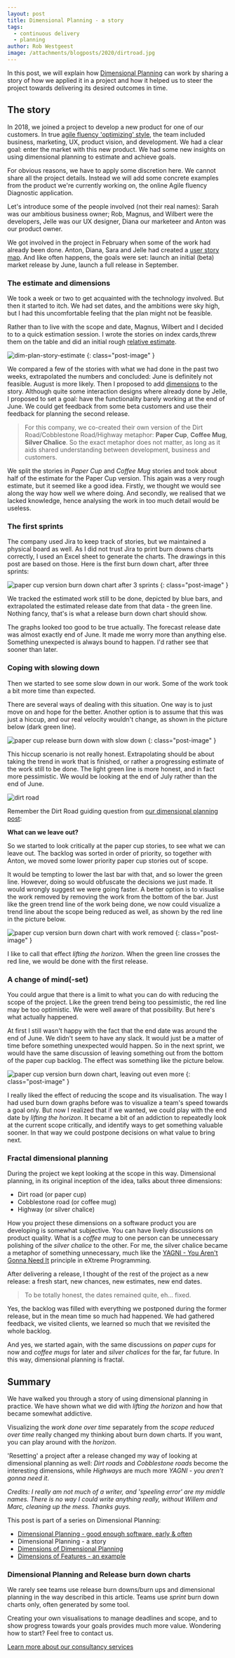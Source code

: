 ```yaml
---
layout: post
title: Dimensional Planning - a story
tags:
  - continuous delivery
  - planning
author: Rob Westgeest
image: /attachments/blogposts/2020/dirtroad.jpg
---
```


In this post, we will explain how [Dimensional Planning](/2020/09/02/dimensional-planning.html) can work by sharing a story of how we
applied it in a project and how it helped
us to steer the project towards delivering its desired outcomes in time.

## The story

In 2018, we joined a project to develop a new product for one of our customers. In true [agile fluency 'optimizing' style](https://martinfowler.com/articles/agileFluency.html), the team included business, marketing, UX, product vision, and development. We had a clear goal: enter the market with this new product. We had some new insights on using dimensional planning to estimate and achieve goals.

For obvious reasons, we have to apply some discretion here. We cannot share all the project details. Instead we will add some concrete examples from the product we're currently working on, the online Agile fluency Diagnostic application.

Let's introduce some of the people involved (not their real names): Sarah was our ambitious business owner; Rob, Magnus, and Wilbert were the developers, Jelle was our UX designer, Diana our marketeer and Anton was our product owner.

We got involved in the project in February when some of the work had already been done. Anton, Diana, Sara and Jelle had created a [user story map](https://www.jpattonassociates.com/the-new-backlog/). And like often happens, the goals were set: launch an initial (beta) market release by June, launch a full release in September.

### The estimate and dimensions

We took a week or two to get acquainted with the technology involved. But then it started to itch. We had set dates, and the ambitions were sky high, but I had this uncomfortable feeling that the plan might not be feasible.

Rather than to live with the scope and date, Magnus, Wilbert and I decided to to a quick estimation session. I wrote the stories on index cards,threw them on the table and did an initial rough [relative estimate](https://medium.com/comparethemarket/my-relative-estimation-guide-742e247bb63b).

![dim-plan-story-estimate](/attachments/blogposts/2020/dim-plan-story-estimate-2.jpg) 
{: class="post-image" }

We compared a few of the stories with what we had done in the past two weeks, extrapolated the numbers and concluded: June is definitely not feasible. August is more likely. Then I proposed to add [dimensions](http://localhost:8082/2020/09/02/dimensional-planning.html) to the story. Although quite some interaction designs where already done by Jelle, I proposed to set a goal: have the functionality barely working at the end of June. We could get feedback from some beta customers and use their feedback for planning the second release. 

> For this company, we co-created their own version of the Dirt Road/Cobblestone Road/Highway metaphor: __Paper Cup__, __Coffee Mug__, __Silver Chalice__. So the exact metaphor does not matter, as long as it aids shared understanding between development, business and customers.

We split the stories in _Paper Cup_ and _Coffee Mug_ stories and took about half of the estimate for the Paper Cup version. This again was a very rough estimate, but it seemed like a good idea. Firstly, we thought we would see along the way how well we where doing. And secondly, we realised that we lacked knowledge, hence analysing the work in too much detail would be useless. 

### The first sprints 

The company used Jira to keep track of stories, but we maintained a physical board as well. As I did not trust Jira to print burn downs charts correctly, I used an Excel sheet to generate the charts. The drawings in this post are based on those. Here is the first burn down chart, after three sprints:

![paper cup version burn down chart after 3 sprints](/attachments/blogposts/2020/dim-plan-story-burndown-1.png) 
{: class="post-image" }

We tracked the estimated work still to be done, depicted by blue bars, and extrapolated the estimated release date from that data - the green line. Nothing fancy, that's is what a release burn down chart should show. 

The graphs looked too good to be true actually. The forecast release date was almost exactly end of June. It made me worry more than anything else. Something unexpected is always bound to happen. I'd rather see that sooner than later.

### Coping with slowing down

Then we started to see some slow down in our work. Some of the work took a bit more time than expected. 

There are several ways of dealing with this situation. One way is to just move on and hope for the better. Another option is to assume that this was just a hiccup, and our real velocity wouldn't change, as shown in the picture below (dark green line).

![paper cup release burn down with slow down](/attachments/blogposts/2020/dim-plan-story-burndown-3.png) 
{: class="post-image" }


This hiccup scenario is not really honest. Extrapolating should be about taking the trend in work that is finished, or rather a progressing estimate of the work still to be done. The light green line is more honest, and in fact more pessimistic. We would be looking at the end of July rather than the end of June.

<div class="shout-out">
  <div>
    <img src="/attachments/blogposts/2020/dirtroad-sketch.png" alt="dirt road">
  </div>
  <div>
    <p>Remember the Dirt Road guiding question from <a href="/2020/09/02/dimensional-planning.html">our dimensional planning post</a>:</p>
    <p>
    <strong>What can we leave out?</strong></p>
  </div>
</div>

So we started to look critically at the paper cup stories, to see what we can leave out. The backlog was sorted in order of priority, so together with Anton, we moved some lower priority paper cup stories out of scope. 

It would be tempting to lower the last bar with that, and so lower the green line. However, doing so would obfuscate the decisions we just made. It would wrongly suggest we were going faster. A better option is to visualise the work removed by removing the work from the bottom of the bar. Just like the green trend line of the work being done, we now could visualize a trend line about the scope being reduced as well, as shown by the red line in the picture below.

![paper cup version burn down chart with work removed](/attachments/blogposts/2020/dim-plan-story-burndown-4.png) 
{: class="post-image" }

I like to call that effect _lifting the horizon_. When the green line crosses the red line, we would be done with the first release. 

### A change of mind(-set)

You could argue that there is a limit to what you can do with reducing the scope of the project. Like the green trend being too pessimistic, the red line may be too optimistic. We were well aware of that possibility. But here's what actually happened.

At first I still wasn't happy with the fact that the end date was around the end of June. We didn't seem to have any slack. It would just be a matter of time before something unexpected would happen. So in the next sprint, we would have the same discussion of leaving something out from the bottom of the paper cup backlog. The effect was something like the picture below.

![paper cup version burn down chart, leaving out even more](/attachments/blogposts/2020/dim-plan-story-burndown-5.png) 
{: class="post-image" }

I really liked the effect of reducing the scope and its visualisation. The way I had used burn down graphs before was to visualize a team's speed towards a goal only. But now I realized that if we wanted, we could play with the end date by _lifting the horizon_. It became a bit of an addiction to repeatedly look at the current scope critically, and identify ways to get something valuable sooner. In that way we could postpone decisions on what value to bring next.

### Fractal dimensional planning

During the project we kept looking at the scope in this way. Dimensional planning, in its original inception of the idea, talks about three dimensions:

* Dirt road (or paper cup)
* Cobblestone road (or coffee mug)
* Highway (or silver chalice)

How you project these dimensions on a software product you are developing is somewhat subjective. You can have lively discussions on product quality. What is a _coffee mug_ to one person can be unnecessary polishing of the _silver chalice_ to the other. For me, the silver chalice became a metaphor of something unnecessary, much like the [YAGNI - You Aren't Gonna Need It](http://c2.com/xp/YouArentGonnaNeedIt.html) principle in eXtreme Programming.

After delivering a release, I thought of the rest of the project as a new release: a fresh start, new chances, new estimates, new end dates. 

> To be totally honest, the dates remained quite, eh... fixed.

Yes, the backlog was filled with everything we postponed during the former release, but in the mean time so much had happened. We had gathered feedback, we visited clients, we learned so much that we revisited the whole backlog.

And yes, we started again, with the same discussions on _paper cups_ for now and _coffee mugs_ for later and _silver chalices_ for the far, far future. 
In this way, dimensional planning is fractal.

## Summary

We have walked you through a story of using dimensional planning in practice. We have shown what we did with _lifting the horizon_ and how that became somewhat addictive.

Visualizing the _work done over time_ separately from the _scope reduced over time_ really changed my thinking about burn down charts. If you want, you can play around with the _horizon_. 

'Resetting' a project after a release changed my way of looking at dimensional planning as well: _Dirt roads_ and _Cobblestone roads_ become the interesting dimensions, while _Highways_ are much more _YAGNI - you aren't gonna need it_.

_Credits: I really am not much of a writer, and 'speeling error' are my middle names. There is no way I could write anything really, without Willem and Marc, cleaning up the mess. Thanks guys._

This post is part of a series on Dimensional Planning:

- [Dimensional Planning - good enough software, early & often](/2020/09/02/dimensional-planning.html)
- Dimensional Planning - a story
- [Dimensions of Dimensional Planning](/2020/11/13/dimensions-of-dimensional-planning.html)
- [Dimensions of Features - an example](/2020/11/23/dimensions-of-afp.html)

<aside>
  <h3>Dimensional Planning and Release burn down charts</h3>
  <p>We rarely see teams use release burn downs/burn ups and dimensional planning in the way described in this article. Teams use <em>sprint</em> burn down charts only, often generated by some tool.</p>
  <p>Creating your own visualisations to manage deadlines and scope, and to show progress towards your goals provides much more value. Wondering how to start? Feel free to contact us.
  </p>
  <p><div>
    <a href="/consulting">Learn more about our consultancy services</a>
  </div></p>
</aside>
